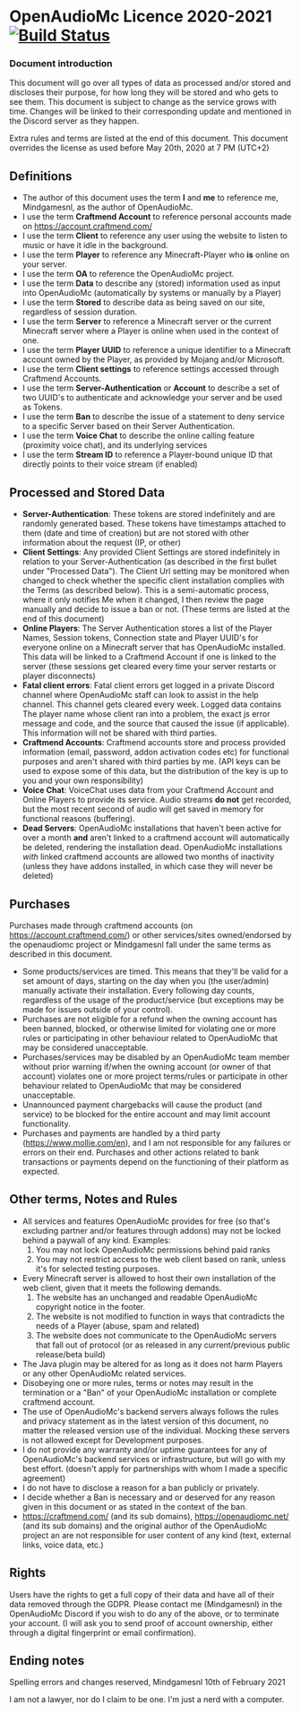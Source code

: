 # OpenAudioMc Licence 2020-2021 [![Build Status](https://travis-ci.org/Mindgamesnl/OpenAudioMc.svg?branch=master)](https://travis-ci.org/Mindgamesnl/OpenAudioMc)

### Document introduction
This document will go over all types of data as processed and/or stored and discloses their purpose, for how long they will be stored and who gets to see them.
This document is subject to change as the service grows with time. Changes will be linked to their corresponding update and mentioned in the Discord server as they happen.

Extra rules and terms are listed at the end of this document.
This document overrides the license as used before May 20th, 2020 at 7 PM (UTC+2)

## Definitions
- The author of this document uses the term **I** and **me** to reference me, Mindgamesnl, as the author of OpenAudioMc.
- I use the term **Craftmend Account** to reference personal accounts made on https://account.craftmend.com/
- I use the term **Client** to reference any user using the website to listen to music or have it idle in the background.
- I use the term **Player** to reference any Minecraft-Player who **is** online on your server.
- I use the term **OA** to reference the OpenAudioMc project.
- I use the term **Data** to describe any (stored) information used as input into OpenAudioMc (automatically by systems or manually by a Player)
- I use the term **Stored** to describe data as being saved on our site, regardless of session duration.
- I use the term **Server** to reference a Minecraft server or the current Minecraft server where a Player is online when used in the context of one.
- I use the term **Player UUID** to reference a unique identifier to a Minecraft account owned by the Player, as provided by Mojang and/or Microsoft.
- I use the term **Client settings** to reference settings accessed through Craftmend Accounts.
- I use the term **Server-Authentication** or **Account** to describe a set of two UUID's to authenticate and acknowledge your server and be used as Tokens.
- I use the term **Ban** to describe the issue of a statement to deny service to a specific Server based on their Server Authentication.
- I use the term **Voice Chat** to describe the online calling feature (proximity voice chat), and its underlying services
- I use the term **Stream ID** to reference a Player-bound unique ID that directly points to their voice stream (if enabled)

## Processed and Stored Data
- **Server-Authentication**: These tokens are stored indefinitely and are randomly generated based. These tokens have timestamps attached to them (date and time of creation) but are not stored with other information about the request (IP, or other)
- **Client Settings**: Any provided Client Settings are stored indefinitely in relation to your Server-Authentication (as described in the first bullet under "Processed Data"). The Client Url setting may be monitored when changed to check whether the specific client installation complies with the Terms (as described below). This is a semi-automatic process, where it only notifies Me when it changed, I then review the page manually and decide to issue a ban or not. (These terms are listed at the end of this document)
- **Online Players**: The Server Authentication stores a list of the Player Names, Session tokens, Connection state and Player UUID's for everyone online on a Minecraft server that has OpenAudioMc installed. This data will be linked to a Craftmend Account if one is linked to the server (these sessions get cleared every time your server restarts or player disconnects)
- **Fatal client errors**: Fatal client errors get logged in a private Discord channel where OpenAudioMc staff can look to assist in the help channel.  This channel gets cleared every week. Logged data contains The player name whose client ran into a problem, the exact js error message and code, and the source that caused the issue (if applicable). This information will not be shared with third parties.
- **Craftmend Accounts**: Craftmend accounts store and process provided information (email, password, addon activation codes etc) for functional purposes and aren't shared with third parties by me. (API keys can be used to expose some of this data, but the distribution of the key is up to you and your own responsibility)
- **Voice Chat**: VoiceChat uses data from your Craftmend Account and Online Players to provide its service. Audio streams **do not** get recorded, but the most recent second of audio will get saved in memory for functional reasons (buffering).
- **Dead Servers**: OpenAudioMc installations that haven't been active for over a month **and** aren't linked to a craftmend account will automatically be deleted, rendering the installation dead. OpenAudioMc installations *with* linked craftmend accounts are allowed two months of inactivity (unless they have addons installed, in which case they will never be deleted)

## Purchases
Purchases made through craftmend accounts (on https://account.craftmend.com/) or other services/sites owned/endorsed by the openaudiomc project or Mindgamesnl fall under the same terms as described in this document.
- Some products/services are timed. This means that they'll be valid for a set amount of days, starting on the day when you (the user/admin) manually activate their installation. Every following day counts, regardless of the usage of the product/service (but exceptions may be made for issues outside of your control).
- Purchases are not eligible for a refund when the owning account has been banned, blocked, or otherwise limited for violating one or more rules or participating in other behaviour related to OpenAudioMc that may be considered unacceptable.
- Purchases/services may be disabled by an OpenAudioMc team member without prior warning if/when the owning account (or owner of that account) violates one or more project terms/rules or participate in other behaviour related to OpenAudioMc that may be considered unacceptable.
- Unannounced payment chargebacks will cause the product (and service) to be blocked for the entire account and may limit account functionality.
- Purchases and payments are handled by a third party (https://www.mollie.com/en), and I am not responsible for any failures or errors on their end. Purchases and other actions related to bank transactions or payments depend on the functioning of their platform as expected.



## Other terms, Notes and Rules
- All services and features OpenAudioMc provides for free (so that's excluding partner and/or features through addons) may not be locked behind a paywall of any kind. Examples:
   1. You may not lock OpenAudioMc permissions behind paid ranks
   2. You may not restrict access to the web client based on rank, unless it's for selected testing purposes.
- Every Minecraft server is allowed to host their own installation of the web client, given that it meets the following demands.
   1. The website has an unchanged and readable OpenAudioMc copyright notice in the footer.
   2. The website is not modified to function in ways that contradicts the needs of a Player (abuse, spam and related)
   3. The website does not communicate to the OpenAudioMc servers that fall out of protocol (or as released in any current/previous public release/beta build)
- The Java plugin may be altered for as long as it does not harm Players or any other OpenAudioMc related services.
- Disobeying one or more rules, terms or notes may result in the termination or a "Ban" of your OpenAudioMc installation or complete craftmend account.
- The use of OpenAudioMc's backend servers always follows the rules and privacy statement as in the latest version of this document, no matter the released version use of the individual. Mocking these servers is not allowed except for Development purposes.
- I do not provide any warranty and/or uptime guarantees for any of OpenAudioMc's backend services or infrastructure, but will go with my best effort. (doesn't apply for partnerships with whom I made a specific agreement)
- I do not have to disclose a reason for a ban publicly or privately.
- I decide whether a Ban is necessary and or deserved for any reason given in this document or as stated in the context of the ban.
- https://craftmend.com/ (and its sub domains), https://openaudiomc.net/ (and its sub domains) and the original author of the OpenAudioMc project an are not responsible for user content of any kind (text, external links, voice data, etc.)

## Rights
Users have the rights to get a full copy of their data and have all of their data removed through the GDPR.
Please contact me (Mindgamesnl) in the OpenAudioMc Discord if you wish to do any of the above, or to terminate your account. (I will ask you to send proof of account ownership, either through a digital fingerprint or email confirmation).

## Ending notes
Spelling errors and changes reserved,
Mindgamesnl 10th of February
2021

I am not a lawyer, nor do I claim to be one.
I'm just a nerd with a computer.
